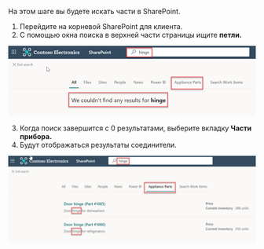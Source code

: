 <!-- markdownlint-disable MD002 MD025 MD041 -->

На этом шаге вы будете искать части в SharePoint.

1. Перейдите на корневой SharePoint для клиента.
2. С помощью окна поиска в верхней части страницы ищите **петли.**

  ![Пример результатов поиска для петли слова на вкладке Части прибора.](images/connectors-images/build19.png)

3. Когда поиск завершится с 0 результатами, выберите вкладку **Части прибора.**
4. Будут отображаться результаты соединители.

  ![Пример результатов поиска для петли слова с результатами, показанными на вкладке Части прибора.](images/connectors-images/build20.png)
